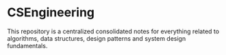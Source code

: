 # CSEngineering
This repository is a centralized consolidated notes for everything related to algorithms, data structures, design patterns and system design fundamentals.
